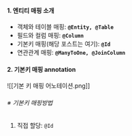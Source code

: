
#### 1. 엔티티 매핑 소개

- 객체와 테이블 매핑: **`@Entity, @Table`**
- 필드와 컬럼 매핑: **`@Column`**
- 기본키 매핑(해당 포스트는 여기): **`@Id`**
- 연관관계 매핑: **`@ManyToOne, @JoinColumn`**


#### 2. 기본키 매핑 annotation

![[기본 키 매핑 어노테이션.png]]

###### ※ 기본키 매핑방법
1. 직접 할당: `@Id`